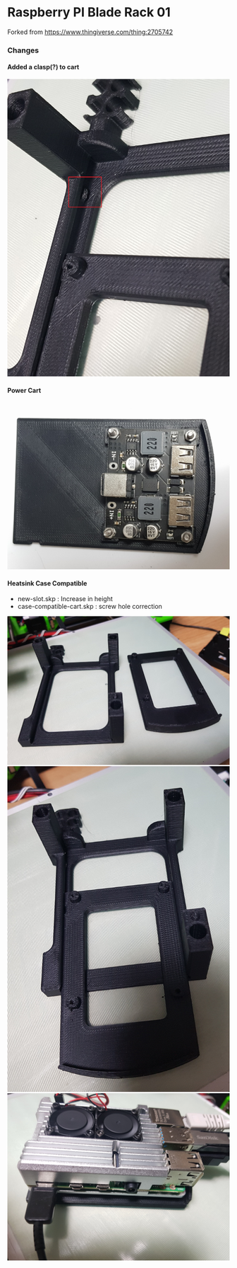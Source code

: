 # Raspberry PI Blade Rack 01

Forked from https://www.thingiverse.com/thing:2705742

### Changes

#### Added a clasp(?) to cart

![Picture03](./docs/picture_03.jpg)

#### Power Cart

![Picture04](./docs/picture_04.jpg)

#### Heatsink Case Compatible

* new-slot.skp : Increase in height
* case-compatible-cart.skp : screw hole correction

![Picture01](./docs/picture_01.jpg)
![Picture02](./docs/picture_02.jpg)
![Picture05](./docs/picture_05.jpg)


